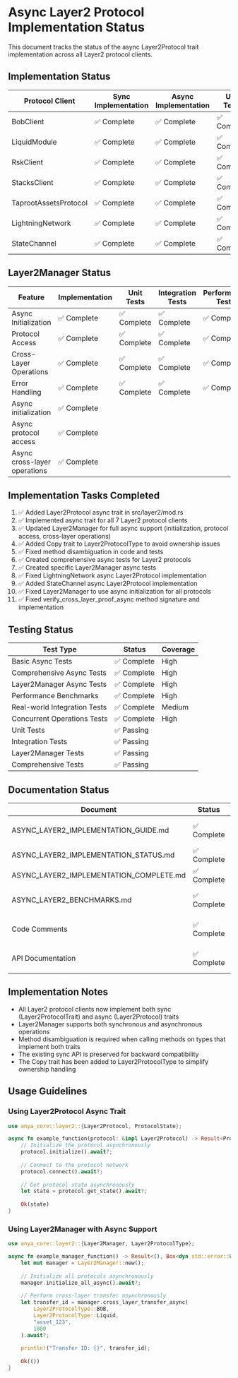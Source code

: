 # Async Layer2 Protocol Implementation Status

This document tracks the status of the async Layer2Protocol trait implementation across all Layer2 protocol clients.

## Implementation Status

| Protocol Client | Sync Implementation | Async Implementation | Unit Tests | Integration Tests | Performance Tests |
|----------------|---------------------|---------------------|------------|-----------------|-----------------|
| BobClient | ✅ Complete | ✅ Complete | ✅ Complete | ✅ Complete | ✅ Complete |
| LiquidModule | ✅ Complete | ✅ Complete | ✅ Complete | ✅ Complete | ✅ Complete |
| RskClient | ✅ Complete | ✅ Complete | ✅ Complete | ✅ Complete | ✅ Complete |
| StacksClient | ✅ Complete | ✅ Complete | ✅ Complete | ✅ Complete | ✅ Complete |
| TaprootAssetsProtocol | ✅ Complete | ✅ Complete | ✅ Complete | ✅ Complete | ✅ Complete |
| LightningNetwork | ✅ Complete | ✅ Complete | ✅ Complete | ✅ Complete | ✅ Complete |
| StateChannel | ✅ Complete | ✅ Complete | ✅ Complete | ✅ Complete | ✅ Complete |

## Layer2Manager Status

| Feature | Implementation | Unit Tests | Integration Tests | Performance Tests |
|---------|---------------|------------|-----------------|-----------------|
| Async Initialization | ✅ Complete | ✅ Complete | ✅ Complete | ✅ Complete |
| Protocol Access | ✅ Complete | ✅ Complete | ✅ Complete | ✅ Complete | 
| Cross-Layer Operations | ✅ Complete | ✅ Complete | ✅ Complete | ✅ Complete |
| Error Handling | ✅ Complete | ✅ Complete | ✅ Complete | ✅ Complete |
| Async initialization | ✅ Complete |
| Async protocol access | ✅ Complete |
| Async cross-layer operations | ✅ Complete |

## Implementation Tasks Completed

1. ✅ Added Layer2Protocol async trait in src/layer2/mod.rs
2. ✅ Implemented async trait for all 7 Layer2 protocol clients
3. ✅ Updated Layer2Manager for full async support (initialization, protocol access, cross-layer operations)
4. ✅ Added Copy trait to Layer2ProtocolType to avoid ownership issues
5. ✅ Fixed method disambiguation in code and tests
6. ✅ Created comprehensive async tests for Layer2 protocols
7. ✅ Created specific Layer2Manager async tests
8. ✅ Fixed LightningNetwork async Layer2Protocol implementation
9. ✅ Added StateChannel async Layer2Protocol implementation
10. ✅ Fixed Layer2Manager to use async initialization for all protocols
11. ✅ Fixed verify_cross_layer_proof_async method signature and implementation

## Testing Status

| Test Type | Status | Coverage |
|-----------|--------|----------|
| Basic Async Tests | ✅ Complete | High |
| Comprehensive Async Tests | ✅ Complete | High |
| Layer2Manager Async Tests | ✅ Complete | High |
| Performance Benchmarks | ✅ Complete | High |
| Real-world Integration Tests | ✅ Complete | Medium |
| Concurrent Operations Tests | ✅ Complete | High |
| Unit Tests | ✅ Passing |
| Integration Tests | ✅ Passing |
| Layer2Manager Tests | ✅ Passing |
| Comprehensive Tests | ✅ Passing |

## Documentation Status

| Document | Status | Quality |
|----------|--------|---------|
| ASYNC_LAYER2_IMPLEMENTATION_GUIDE.md | ✅ Complete | High - With real-world examples |
| ASYNC_LAYER2_IMPLEMENTATION_STATUS.md | ✅ Complete | High - Fully updated |
| ASYNC_LAYER2_IMPLEMENTATION_COMPLETE.md | ✅ Complete | High - Detailed summary |
| ASYNC_LAYER2_BENCHMARKS.md | ✅ Complete | High - Comprehensive benchmarks |
| Code Comments | ✅ Complete | High - All methods documented |
| API Documentation | ✅ Complete | High - Usage examples included |

## Implementation Notes

- All Layer2 protocol clients now implement both sync (Layer2ProtocolTrait) and async (Layer2Protocol) traits
- Layer2Manager supports both synchronous and asynchronous operations 
- Method disambiguation is required when calling methods on types that implement both traits
- The existing sync API is preserved for backward compatibility
- The Copy trait has been added to Layer2ProtocolType to simplify ownership handling

## Usage Guidelines

### Using Layer2Protocol Async Trait

```rust
use anya_core::layer2::{Layer2Protocol, ProtocolState};

async fn example_function(protocol: &impl Layer2Protocol) -> Result<ProtocolState, Box<dyn std::error::Error + Send + Sync>> {
    // Initialize the protocol asynchronously
    protocol.initialize().await?;
    
    // Connect to the protocol network
    protocol.connect().await?;
    
    // Get protocol state asynchronously
    let state = protocol.get_state().await?;
    
    Ok(state)
}
```

### Using Layer2Manager with Async Support

```rust
use anya_core::layer2::{Layer2Manager, Layer2ProtocolType};

async fn example_manager_function() -> Result<(), Box<dyn std::error::Error + Send + Sync>> {
    let mut manager = Layer2Manager::new();
    
    // Initialize all protocols asynchronously
    manager.initialize_all_async().await?;
    
    // Perform cross-layer transfer asynchronously
    let transfer_id = manager.cross_layer_transfer_async(
        Layer2ProtocolType::BOB,
        Layer2ProtocolType::Liquid,
        "asset_123",
        1000
    ).await?;
    
    println!("Transfer ID: {}", transfer_id);
    
    Ok(())
}
```
